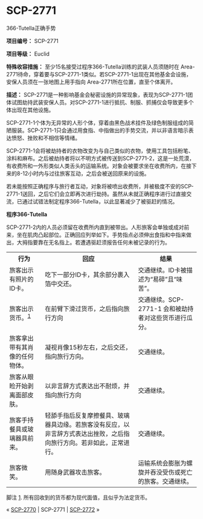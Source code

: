 # SCP-2771
                        




366-Tutella正确手势



**项目编号：**  SCP-2771

**项目等级：**  Euclid

**特殊收容措施：**  至少15名接受过程序366-Tutella训练的武装人员须随时在 Area-2771待命，穿着要与SCP-2771-1类似。若SCP-2771-1出现在其他基金会设施，安保人员须在一张地图上用手指向 Area-2771所在位置，直至个体离开。

**描述：**  SCP-2771是一种影响基金会秘密设施的异常现象，表现为SCP-2771-1团体试图劫持武装安保人员。对SCP-2771-1进行抵抗、制服、抓捕仅会导致更多个体出现在其他设施。

SCP-2771-1个体为无异常的人形个体，穿着由黑色战术挂件及绿色制服组成的简陋服装。SCP-2771-1只会通过用食指、中指做出的手势交流，并以非语言暗示表达愤怒、挫败和不相信等情绪。

SCP-2771-1会将被劫持者的衣物改变为与自己类似的衣物，使用工具包括粉笔、涂料和麻布。之后被劫持者将以不明方式被传送到SCP-2771-2，这是一处荒漠，有收费所和一外形类似人类舌头的运输系统。对象会被要求坐在收费所内，在接下来的8-12小时内与过往旅客互动，之后会被送回原来的设施。

若未能按照正确程序与旅行者互动，对象将被喷出收费所，并被极度不安的SCP-2771-1送回，之后它们会立即再次进行劫持。虽然从未就正确程序进行过直接交流，已通过试错法制定程序366-Tutella，以此显著减少了被驱赶的情况。

**程序366-Tutella** 

SCP-2771-2内的人员必须留在收费所内直到被带出。人形旅客会单独或成对前来，坐在肌肉凸起部位。正确回应列举如下。手势指点必须伸出食指和中指来做出，大拇指要靠在无名指上。若遭遇驱赶须报告任何未被记录的行为。

<table class='wiki-content-table'>
 <tr>
  <th colspan='1' rowspan='1'>&#34892;&#20026;</th>
  <th colspan='1' rowspan='1'>&#22238;&#24212;</th>
  <th colspan='1' rowspan='1'>&#32467;&#26524;</th>
 </tr>
 <tr>
  <td colspan='1' rowspan='1'>&#26053;&#23458;&#20986;&#31034;&#26377;&#29031;&#29255;&#30340;ID&#21345;&#12290;</td>
  <td colspan='1' rowspan='1'>&#21507;&#19979;&#19968;&#37096;&#20998;ID&#21345;&#65292;&#20854;&#20313;&#37096;&#20998;&#35065;&#20837;&#31636;&#20013;&#20132;&#36824;&#12290;</td>
  <td colspan='1' rowspan='1'>&#20132;&#36890;&#32487;&#32493;&#12290;ID&#21345;&#34987;&#25551;&#36848;&#20026;&#8220;&#26131;&#30862;&#8221;&#19988;&#8220;&#21619;&#33510;&#8221;&#12290;</td>
 </tr>
 <tr>
  <td colspan='1' rowspan='1'>&#26053;&#23458;&#20986;&#31034;&#36135;&#24065;&#12290;<sup class='footnoteref'><a shape='rect' class='footnoteref' id='footnoteref-1' href='javascript:;' onclick='WIKIDOT.page.utils.scrollToReference(&apos;footnote-1&apos;)'>1</a></sup></td>
  <td colspan='1' rowspan='1'>&#22312;&#21069;&#33218;&#19979;&#28369;&#36807;&#36135;&#24065;&#65292;&#20043;&#21518;&#25351;&#21521;&#26053;&#34892;&#26041;&#21521;</td>
  <td colspan='1' rowspan='1'>&#20132;&#36890;&#32487;&#32493;&#12290;SCP-2771-1 &#20250;&#21644;&#34987;&#21163;&#25345;&#32773;&#23545;&#36825;&#20123;&#36135;&#24065;&#36827;&#34892;&#29916;&#20998;&#12290;</td>
 </tr>
 <tr>
  <td colspan='1' rowspan='1'>&#26053;&#23458;&#25343;&#20986;&#24102;&#26377;&#20854;&#32918;&#20687;&#30340;&#20219;&#20309;&#29289;&#20307;&#12290;</td>
  <td colspan='1' rowspan='1'>&#20957;&#35270;&#32918;&#20687;15&#31186;&#24038;&#21491;&#65292;&#20043;&#21518;&#20132;&#36824;&#65292;&#25351;&#21521;&#26053;&#34892;&#26041;&#21521;&#12290;</td>
  <td colspan='1' rowspan='1'>&#20132;&#36890;&#32487;&#32493;&#12290;</td>
 </tr>
 <tr>
  <td colspan='1' rowspan='1'>&#26053;&#23458;&#20174;&#30524;&#30545;&#24320;&#22987;&#21093;&#31163;&#38754;&#37096;&#30382;&#32932;&#12290;</td>
  <td colspan='1' rowspan='1'>&#20197;&#38750;&#35328;&#36766;&#26041;&#24335;&#34920;&#36798;&#20986;&#19981;&#32784;&#28902;&#65292;&#24182;&#25351;&#21521;&#26053;&#34892;&#26041;&#21521;</td>
  <td colspan='1' rowspan='1'>&#20132;&#36890;&#32487;&#32493;&#12290;</td>
 </tr>
 <tr>
  <td colspan='1' rowspan='1'>&#26053;&#23458;&#25163;&#25345;&#39184;&#20855;&#25110;&#29627;&#29827;&#22120;&#20855;&#21069;&#26469;&#12290;</td>
  <td colspan='1' rowspan='1'>&#36731;&#33300;&#25163;&#25351;&#21518;&#21453;&#22797;&#25705;&#25830;&#39184;&#20855;&#12289;&#29627;&#29827;&#22120;&#20855;&#36793;&#32536;&#12290;&#33509;&#26053;&#23458;&#27809;&#26377;&#21453;&#24212;&#65292;&#20197;&#38750;&#35328;&#36766;&#26041;&#24335;&#34920;&#36798;&#20986;&#25387;&#36133;&#65292;&#20043;&#21518;&#25351;&#21521;&#26053;&#34892;&#26041;&#21521;&#12290;&#33509;&#38750;&#22914;&#27492;&#65292;&#27491;&#24120;&#36827;&#34892;&#12290;</td>
  <td colspan='1' rowspan='1'>&#20132;&#36890;&#32487;&#32493;&#12290;</td>
 </tr>
 <tr>
  <td colspan='1' rowspan='1'>&#26053;&#23458;&#24494;&#31505;&#12290;</td>
  <td colspan='1' rowspan='1'>&#29992;&#38543;&#36523;&#27494;&#22120;&#25915;&#20987;&#26053;&#23458;&#12290;</td>
  <td colspan='1' rowspan='1'>&#36816;&#36755;&#31995;&#32479;&#20250;&#33192;&#32960;&#20026;&#34746;&#26059;&#24182;&#21534;&#27809;&#21463;&#20260;&#25110;&#27515;&#20129;&#30340;&#26053;&#23458;&#12290;&#20132;&#36890;&#32487;&#32493;&#12290;</td>
 </tr>
</table>

脚注
<a shape='rect' href='javascript:;' onclick='WIKIDOT.page.utils.scrollToReference(&apos;footnoteref-1&apos;)'>1</a>. 所有回收到的货币都为现代面值，且似乎为法定货币。



« [SCP-2770](/scp-2770) | SCP-2771 | [SCP-2772](/scp-2772) »





                    